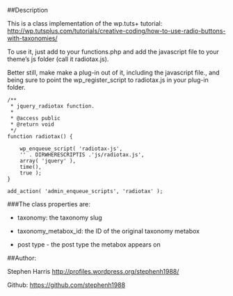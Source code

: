 ##Description

This is a class implementation of the wp.tuts+ tutorial: http://wp.tutsplus.com/tutorials/creative-coding/how-to-use-radio-buttons-with-taxonomies/

To use it, just add to your functions.php and add the javascript file to your theme’s js folder (call it radiotax.js). 

Better still, make make a plug-in out of it, including the javascript file., and being sure to point the wp_register_script to radiotax.js in your plug-in folder.


	/**
	 * jquery_radiotax function.
	 *
	 * @access public
	 * @return void
	 */
	function radiotax() {

		wp_enqueue_script( 'radiotax-js',
		'' . DIRWHERESCRIPTIS .'js/radiotax.js',
		array( 'jquery' ),
		time(),
		true );
	}
	
	add_action( 'admin_enqueue_scripts', 'radiotax' );


###The class properties are: 

- taxonomy: the taxonomy slug

- taxonomy_metabox_id: the ID of the original taxonomy metabox

- post type - the post type the metabox appears on

##Author: 

Stephen Harris http://profiles.wordpress.org/stephenh1988/

Github: https://github.com/stephenh1988
